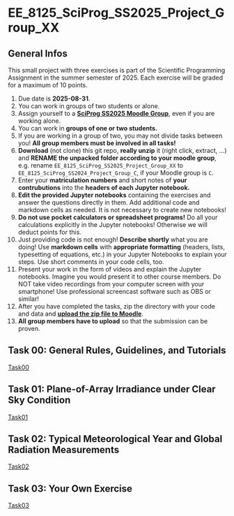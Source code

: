 # EE_8125_SciProg_SS2025_Project_Group_XX

## General Infos

This small project with three exercises is part of the Scientific Programming Assignment in the summer semester of 2025. Each exercise will be graded for a maximum of 10 points.

1. Due date is **2025-08-31**.
1. You can work in groups of two students or alone.
1. Assign yourself to a [**SciProg SS2025 Moodle Group**](https://moodle.hochschule-rhein-waal.de/mod/choicegroup/view.php?id=508771), even if you are working alone. 
1. You can work in **groups of one or two students.**
1. If you are working in a group of two, you may not divide tasks between you! **All group members must be involved in all tasks!** 
1. **Download** (not clone) this git repo, **really unzip** it (right click, extract, ...) and **RENAME the unpacked folder according to your moodle group**, e.g. rename `EE_8125_SciProg_SS2025_Project_Group_XX` to `EE_8125_SciProg_SS2024_Project_Group_C`, if your Moodle group is `C`. 
1. Enter your **matriculation numbers** and short notes of **your contrubutions** into the **headers of each Jupyter notebook.**
1. **Edit the provided Jupyter notebooks** containing the exercises and answer the questions directly in them. Add additional code and markdown cells as needed. It is not necessary to create new notebooks!
1. **Do not use pocket calculators or spreadsheet programs!** Do all your calculations explicitly in the Jupyter notebooks! Otherwise we will deduct points for this. 
1. Just providing code is not enough! **Describe shortly** what you are doing! Use **markdown cells** with **appropriate formatting** (headers, lists, typesetting of equations, etc.) in your Jupyter Notebooks to explain your steps. Use short comments in your code cells, too.
1. Present your work in the form of videos and explain the Jupyter notebooks. Imagine you would present it to other course members. Do NOT take video recordings from your computer screen with your smartphone! Use professional screencast software such as OBS or similar!
1. After you have completed the tasks, zip the directory with your code and data and [**upload the zip file to Moodle**](https://moodle.hochschule-rhein-waal.de/mod/assign/view.php?id=508775).
1. **All group members have to upload** so that the submission can be proven.

## Task 00: General Rules, Guidelines, and Tutorials

[Task00](Task00/README.md)

## Task 01: Plane-of-Array Irradiance under Clear Sky Condition

[Task01](Task01/README.md)

## Task 02: Typical Meteorological Year and Global Radiation Measurements

[Task02](Task02/README.md)

## Task 03: Your Own Exercise
 
[Task03](Task03/README.md)

